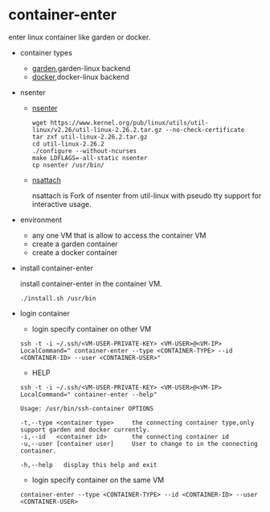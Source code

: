 # container-enter
enter linux container like garden or docker.

- container types
	- [garden](https://github.com/cloudfoundry-incubator/garden-linux),garden-linux backend
	- [docker](https://github.com/docker/docker),docker-linux backend
	
- nsenter
	- [nsenter](https://www.kernel.org/pub/linux/utils/util-linux/)
		
		```shell
		wget https://www.kernel.org/pub/linux/utils/util-linux/v2.26/util-linux-2.26.2.tar.gz --no-check-certificate
		tar zxf util-linux-2.26.2.tar.gz
		cd util-linux-2.26.2
		./configure --without-ncurses
		make LDFLAGS=-all-static nsenter
		cp nsenter /usr/bin/
		```
		
	- [nsattach](https://github.com/guanglinlv/nsattach)
		
		nsattach is Fork of nsenter from util-linux with pseudo tty support for interactive usage.
	
- environment
	- any one VM that is allow to access the container VM
	- create a garden container
	- create a docker container
	
- install container-enter

	install container-enter in the container VM.
	
	```shell
	./install.sh /usr/bin
	```
	
- login container
	
	- login specify container on other VM
	
	```shell
	ssh -t -i ~/.ssh/<VM-USER-PRIVATE-KEY> <VM-USER>@<VM-IP> LocalCommand=" container-enter --type <CONTAINER-TYPE> --id <CONTAINER-ID> --user <CONTAINER-USER>"
	```
	
	- HELP
	
	```shell
	ssh -t -i ~/.ssh/<VM-USER-PRIVATE-KEY> <VM-USER>@<VM-IP> LocalCommand=" container-enter --help"
	
	Usage: /usr/bin/ssh-container OPTIONS
	
	-t,--type <container type>     the connecting container type,only support garden and docker currently.
	-i,--id   <container id>       the connecting container id
	-u,--user [container user]     User to change to in the connecting container.
	
	-h,--help   display this help and exit
	```
	
	- login specify container on the same VM
	
	```shell
	container-enter --type <CONTAINER-TYPE> --id <CONTAINER-ID> --user <CONTAINER-USER>
	```
	
